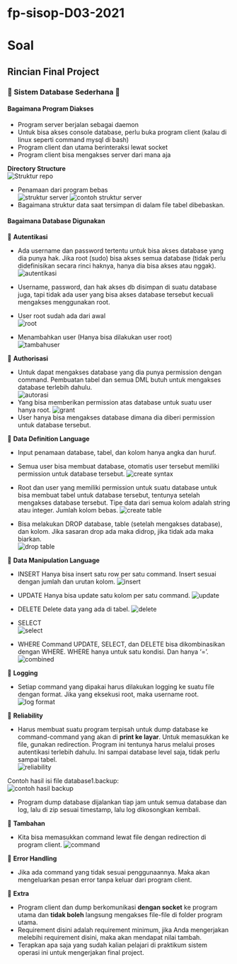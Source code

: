 # fp-sisop-D03-2021

# Soal
## Rincian Final Project
### :open_book: Sistem Database Sederhana :open_book:
#### **Bagaimana Program Diakses**
-	Program server berjalan sebagai daemon
-	Untuk bisa akses console database, perlu buka program client (kalau di linux seperti command mysql di bash)
-	Program client dan utama berinteraksi lewat socket
-	Program client bisa mengakses server dari mana aja

**Directory Structure**     
![Struktur repo](https://github.com/widigdacahya/gif/blob/main/struktur1.PNG?raw=true)

-	Penamaan dari program bebas         
![struktur server](https://github.com/widigdacahya/gif/blob/main/2_struktur_server.PNG?raw=true)
![contoh struktur server](https://github.com/widigdacahya/gif/blob/main/3_contohstrukturserver.PNG)
-	Bagaimana struktur data saat tersimpan di dalam file tabel dibebaskan.

#### **Bagaimana Database Digunakan**
:green_book: **Autentikasi**
-	Ada username dan password tertentu untuk bisa akses database yang dia punya hak. Jika root (sudo) bisa akses semua database (tidak perlu didefinisikan secara rinci haknya, hanya dia bisa akses atau nggak).
![autentikasi](https://github.com/widigdacahya/gif/blob/main/4_autentifikasi.PNG)

-	Username, password, dan hak akses db disimpan di suatu database juga, tapi tidak ada user yang bisa akses database tersebut kecuali mengakses menggunakan root.
-	User root sudah ada dari awal         
![root](https://github.com/widigdacahya/gif/blob/main/5_rootuser.PNG)
-	Menambahkan user (Hanya bisa dilakukan user root)       
![tambahuser](https://github.com/widigdacahya/gif/blob/main/6_menambahrootuser.PNG)

:green_book: **Authorisasi**
-	Untuk dapat mengakses database yang dia punya permission dengan command. Pembuatan tabel dan semua DML butuh untuk mengakses database terlebih dahulu.      
![autorasi](https://github.com/widigdacahya/gif/blob/main/7_authorisasi.PNG)
-	Yang bisa memberikan permission atas database untuk suatu user hanya root.
![grant](https://github.com/widigdacahya/gif/blob/main/8_grantpermission.PNG)
-	User hanya bisa mengakses database dimana dia diberi permission untuk database tersebut.

:green_book: **Data Definition Language**
-	Input penamaan database, tabel, dan kolom hanya angka dan huruf.
-	Semua user bisa membuat database, otomatis user tersebut memiliki permission untuk database tersebut.
![create syntax](https://github.com/widigdacahya/gif/blob/main/9_grant_permission.PNG)

-	Root dan user yang memiliki permission untuk suatu database untuk bisa membuat tabel untuk database tersebut, tentunya setelah mengakses database tersebut. Tipe data dari semua kolom adalah string atau integer. Jumlah kolom bebas.
![create table](https://github.com/widigdacahya/gif/blob/main/10_syntax.PNG)
-	Bisa melakukan DROP database, table (setelah mengakses database), dan kolom. Jika sasaran drop ada maka didrop, jika tidak ada maka biarkan.        
![drop table](https://github.com/widigdacahya/gif/blob/main/11_syntax_drop.PNG)

:green_book: **Data Manipulation Language**
-	INSERT
Hanya bisa insert satu row per satu command. Insert sesuai dengan jumlah dan urutan kolom.
![insert](https://github.com/widigdacahya/gif/blob/main/12_dml_insert.PNG)

-	UPDATE
Hanya bisa update satu kolom per satu command.
![update](https://github.com/widigdacahya/gif/blob/main/13_dml_update.PNG)

-	DELETE
Delete data yang ada di tabel.
![delete](https://github.com/widigdacahya/gif/blob/main/14_dml_Delete.PNG)

-	SELECT                                  
![select](https://github.com/widigdacahya/gif/blob/main/15_dml_select.PNG)

-	WHERE
Command UPDATE, SELECT, dan DELETE bisa dikombinasikan dengan WHERE. WHERE hanya untuk satu kondisi. Dan hanya ‘=’.
![combined](https://github.com/widigdacahya/gif/blob/main/16_combined.PNG)

:green_book: **Logging**
-	Setiap command yang dipakai harus dilakukan logging ke suatu file dengan format. Jika yang eksekusi root, maka username root.
![log format](https://github.com/widigdacahya/gif/blob/main/17_logging.PNG)

:green_book: **Reliability**
-	Harus membuat suatu program terpisah untuk dump database ke command-command yang akan di **print ke layar**. Untuk memasukkan ke file, gunakan redirection. Program ini tentunya harus melalui proses autentikasi terlebih dahulu. Ini sampai database level saja, tidak perlu sampai tabel.         
![reliability](https://github.com/widigdacahya/gif/blob/main/18_realibility.PNG)

Contoh hasil isi file database1.backup:             
![contoh hasil backup](https://github.com/widigdacahya/gif/blob/main/19_contoh.PNG)

-	Program dump database dijalankan tiap jam untuk semua database dan log, lalu di zip sesuai timestamp, lalu log dikosongkan kembali.

:green_book: **Tambahan**
-	Kita bisa memasukkan command lewat file dengan redirection di program client. 
![command](https://github.com/widigdacahya/gif/blob/main/20_cmd.PNG)

:green_book: **Error Handling**
-	Jika ada command yang tidak sesuai penggunaannya. Maka akan mengeluarkan pesan error tanpa keluar dari program client.

:green_book: **Extra**
-	Program client dan dump berkomunikasi **dengan socket** ke program utama dan **tidak boleh** langsung mengakses file-file di folder program utama.
-	Requirement disini adalah requirement minimum, jika Anda mengerjakan melebihi requirement disini, maka akan mendapat nilai tambah.
-	Terapkan apa saja yang sudah kalian pelajari di praktikum sistem operasi ini untuk mengerjakan final project.






